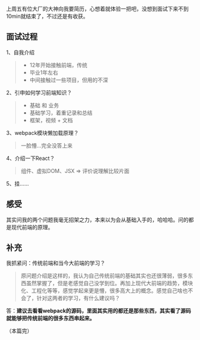 上周五有位大厂的大神向我要简历，心想着就体验一把吧，没想到面试下来不到10min就结束了，不过还是有收获。

## 面试过程
1、自我介绍
> - 12年开始接触前端，传统
> - 毕业1年左右
> - 中间接触过一些项目，但用的不深

2、引申如何学习前端知识？
> - 基础 和 业务
> - 基础学习，着重记录和总结
> - 框架，视频 + 文档

3、webpack模块懒加载原理？
> 一脸懵...完全没答上来

4、介绍一下React？
> 组件、虚拟DOM、JSX => 评价说理解比较片面

5、挂……

## 感受
其实问我的两个问题我毫无招架之力，本来以为会从基础入手的，哈哈哈。问的都是现代前端的原理。

## 补充
我抓紧问：传统前端和当今大前端的学习？
> 原问题介绍是这样的，我认为自己传统前端的基础其实也还很薄弱，很多东西虽然掌握了，但是老感觉自己没学到位。再加上现代大前端的趋势，模块化、工程化等等，感觉学起来更是懵，很多高大上的概念。感觉自己啥也不会了，针对这两者的学习，有什么建议吗？

答：**建议去看看webpack的源码，里面其实用的都还是那些东西，其实看了源码就能够把传统前端的很多东西串起来。**

（本篇完）